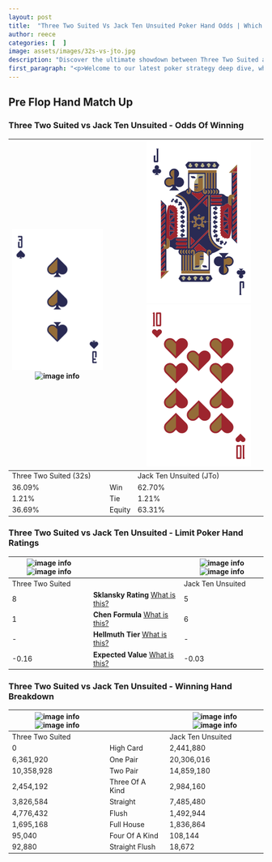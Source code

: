 ```yaml
---
layout: post
title:  "Three Two Suited Vs Jack Ten Unsuited Poker Hand Odds | Which Is The Better Hand In Poker? A Complete Guide"
author: reece
categories: [  ]
image: assets/images/32s-vs-jto.jpg
description: "Discover the ultimate showdown between Three Two Suited and Jack Ten Unsuited in poker! Uncover the odds, strategies, and scenarios where one hand triumphs over the other. Get ready to up your poker game with this thrilling analysis."
first_paragraph: "<p>Welcome to our latest poker strategy deep dive, where we're pitting two distinct hands against each other in a high-stakes showdown: Three Two Suited vs Jack Ten Unsuited.</p><p>In the dynamic world of poker, every decision counts, and knowing which hand holds the upper hand is key to your success at the table.</p><p>In this article, we'll dissect these two hands, explore the scenarios where one dominates the other, and equip you with the knowledge to make strategic choices that can tip the odds in your favor.</p><p>Get ready to unravel the intriguing dynamics of these poker hands and elevate your game to new heights.</p>"
---
```




[comment]: # (sp0)

## Pre Flop Hand Match Up

<div class="table hand-ratings" markdown="1"> 



### Three Two Suited vs Jack Ten Unsuited - Odds Of Winning


    
| ![image info](assets/images/hand1/3.png) ![image info](assets/images/hand1/2s.png) |  | ![image info](assets/images/hand2/j.png) ![image info](assets/images/hand2/to.png) |
| -------- | -------- | -------- |
| Three Two Suited (32s) |  | Jack Ten Unsuited (JTo) |
| 36.09% | Win | 62.70% |
| 1.21% | Tie | 1.21% |
| 36.69% | Equity | 63.31% |




[comment]: # (sp1)



### Three Two Suited vs Jack Ten Unsuited - Limit Poker Hand Ratings


    
| ![image info](https://www.riverpairs.com/assets/images/hand1/3.png) ![image info](https://www.riverpairs.com/assets/images/hand1/2s.png) |  | ![image info](https://www.riverpairs.com/assets/images/hand2/j.png) ![image info](https://www.riverpairs.com/assets/images/hand2/to.png) |
| -------- | -------- | -------- |
| Three Two Suited |  | Jack Ten Unsuited |
| 8 | **Sklansky Rating** [What is this?](/sklansky-rating-explained) | 5 |
| 1 | **Chen Formula** [What is this?](/chen-formula-explained) | 6 |
| - | **Hellmuth Tier** [What is this?](/Hellmuth-tier-explained) | - |
| -0.16 | **Expected Value** [What is this?](/expected-value-explained) | -0.03 |




[comment]: # (sp2)



### Three Two Suited vs Jack Ten Unsuited - Winning Hand Breakdown


    
| ![image info](https://www.riverpairs.com/assets/images/hand1/3.png) ![image info](https://www.riverpairs.com/assets/images/hand1/2s.png) |  | ![image info](https://www.riverpairs.com/assets/images/hand2/j.png) ![image info](https://www.riverpairs.com/assets/images/hand2/to.png) |
| -------- | -------- | -------- |
| Three Two Suited |  | Jack Ten Unsuited |
| 0 | High Card | 2,441,880 |
| 6,361,920 | One Pair | 20,306,016 |
| 10,358,928 | Two Pair | 14,859,180 |
| 2,454,192 | Three Of A Kind | 2,984,160 |
| 3,826,584 | Straight | 7,485,480 |
| 4,776,432 | Flush | 1,492,944 |
| 1,695,168 | Full House | 1,836,864 |
| 95,040 | Four Of A Kind | 108,144 |
| 92,880 | Straight Flush | 18,672 |




[comment]: # (sp3)



</div>

[comment]: # (sp4)



[comment]: # (sp5)

